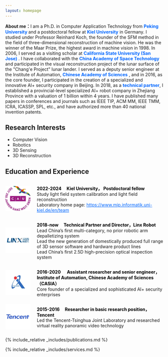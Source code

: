 ```yaml
---
layout: homepage
---
```


<strong>About me：</strong>I am a Ph.D. in Computer Application Technology from <span style="color: #0066FF;font-weight: bold;">Peking University </span> and a postdoctoral fellow at <span style="color: #0066FF;font-weight: bold;">Kiel University</span> in Germany. I studied under Professor Reinhard Koch, the founder of the SFM method in the field of three-dimensional reconstruction of machine vision. He was the winner of the Maar Prize, the highest award in machine vision in 1998. In 2006, I served as a visiting scholar at <span style="color: #0066FF;font-weight: bold;">California State University (San Jose)</span> . I have collaborated with the  <span style="color: #0066FF;font-weight: bold;">China Academy of Space Technology </span> and participated in the visual reconstruction project of the lunar surface of the "Chang'e Project" lunar lander. I served as a deputy senior engineer at the Institute of Automation, <span style="color: #0066FF;font-weight: bold;">Chinese Academy of Sciences</span> , and in 2016, as the core founder, I participated in the creation of a specialized and innovative AI+ security company in Beijing. In 2018, as a <span style="color: #0066FF;font-weight: bold;"> technical partner</span>, I established a provincial-level specialized AI+ robot company in Zhejiang Province with a valuation of 1 billion within 4 years.
I have published many papers in conferences and journals such as IEEE TIP, ACM MM, IEEE TMM, ICRA, ICASSP, SPL, etc., and have authorized more than 40 national invention patents.

## Research Interests

- Computer Vision
- Robotics
- 3D Sensing
- 3D Reconstruction

## Education and Experience

<div style="display: flex; align-items: center;">
  <div style="flex: 1; margin-right: 20px;">
    <img src="/assets/img/1.png" alt="University Logo" width="100">
  </div>
  <div style="flex: 5;">
    <p>
      <span style="color: #000000;font-weight: bold;">2022-2024&nbsp;&nbsp;&nbsp;&nbsp; Kiel University， Postdoctoral fellow </span> <br>
      Study light field system calibration and light field reconstruction <br>
      Laboratory home page: <a href="https://www.mip.informatik.uni-kiel.de/en/team" style="color: #0066FF;">https://www.mip.informatik.uni-kiel.de/en/team</a>
    </p>
  </div>
</div>

<div style="display: flex; align-items: center;">
  <div style="flex: 1; margin-right: 20px;">
    <img src="assets/img/2.png" alt="Company Logo" width="100">
  </div>
  <div style="flex: 5;">
    <p>
      <span style="color: #000000;font-weight: bold;">2018-now&nbsp;&nbsp;&nbsp;&nbsp;&nbsp;Technical Partner and Director，Linx Robot </span><br>
      Lead China’s first multi-category, no prior robotic arm depalletizing system<br>
      Lead the new generation of domestically produced full range of 3D sensor software and hardware product lines<br>
      Lead China’s first 2.5D high-precision optical inspection system
    </p>
  </div>
</div>

<div style="display: flex; align-items: center;">
  <div style="flex: 1; margin-right: 20px;">
    <img src="assets/img/3.png" alt="Institute Logo" width="100">
  </div>
  <div style="flex: 5;">
    <p>
       <span style="color: #000000;font-weight: bold;">2016-2020 &nbsp;&nbsp;&nbsp;&nbsp; Assistant researcher and senior engineer，Institute of Automation, Chinese Academy of Sciences（CASIA）</span> <br>
      Core founder of a specialized and sophisticated  AI+ security enterprises 
    </p>
  </div>
</div>

<div style="display: flex; align-items: center;">
  <div style="flex: 1; margin-right: 20px;">
    <img src="assets/img/4.png" alt="Tencent Logo" width="100">
  </div>
  <div style="flex: 5;">
    <p>
      <span style="color: #000000;font-weight: bold;">2015-2016&nbsp;&nbsp;&nbsp;&nbsp; Researcher in basic research position，Tencent</span> <br>
      Led the Tencent-Tsinghua Joint Laboratory and researched virtual reality panoramic video technology
    </p>
  </div>
</div>



  
{% include_relative _includes/publications.md %}

{% include_relative _includes/services.md %}
